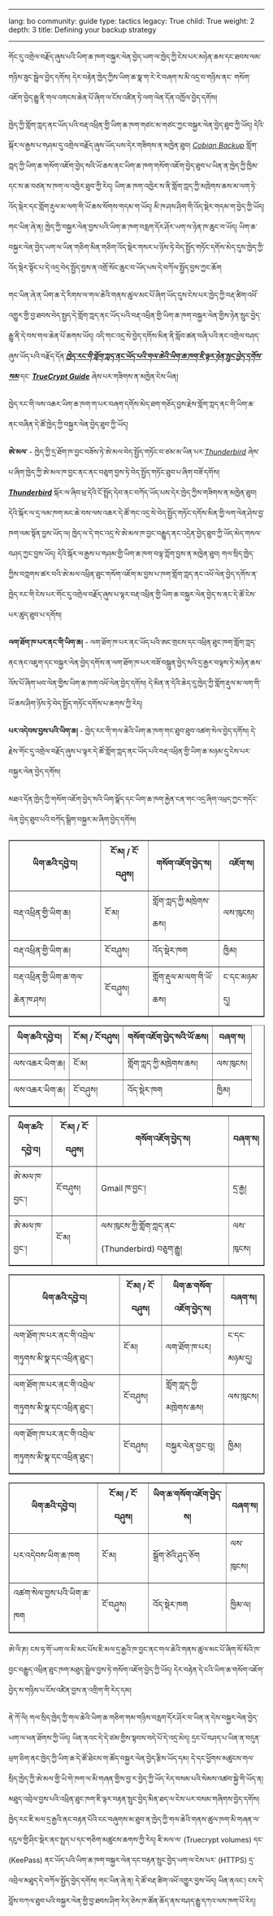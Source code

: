 

---

lang: bo
community: guide
type: tactics
legacy: True
child: True
weight: 2
depth: 3
title: Defining your backup strategy

---

གོང་དུ་འགྲེལ་བརྗོད་ཞུས་པའི་ཡིག་ཆ་ཁག་བསྐྱར་ལེན་བྱེད་ཡག་ལ་ཁྱེད་ཀྱི་ངེས་པར་མཉེན་ཆས་དང་ཐབས་ལམ་གཉིས་ཟུང་སྦྲེལ་བྱེད་དགོས། དེར་བརྟེན་ཁྱེད་ཀྱིས་ཡིག་ཆ་སྣ་ག་རེ་རེ་བཞག་ས་མི་འདྲ་བ་གཉིས་ནང་ གསོག་འཇོག་བྱེད་རྒྱུ་ནི་གལ་འགངས་ཆེན་པོ་ཞིག་ལ་ངོས་འཛིན་ཏེ་ལག་ལེན་དོན་འཁྱོལ་བྱེད་དགོས། 

ཁྱེད་ཀྱི་གློག་ཀླད་ནང་ཡོད་པའི་བརྡ་འཕྲིན་གྱི་ཡིག་ཆ་ཁག་གཙང་མ་གཙང་ཀྱང་བསྐྱར་ལེན་བྱེད་ཐུབ་ཀྱི་ཡོད། དེའི་སྐོར་ལ་རྒྱས་པ་གཤམ་དུ་འགྲེལ་བརྗོད་ཞུས་ཡོད་པས་དེར་གཟིགས་ན་མཁྱེན་ཐུབ། [*Cobian Backup*](/bo/glossary#Cobian_Backup) གློག་ཀླད་ཀྱི་ཡིག་ཆ་གསོག་འཇོག་བྱེད་སའི་ཡོ་ཆས་ནང་ཡིག་ཆ་ཁག་གསོག་འཇོག་བྱེད་ཐུབ་པ་ཡིན་ན་ཁྱེད་ཀྱི་ཁྱིམ་དང་ས་ཆ་བཙན་ས་ཁག་ལ་འཁྱེར་ཐུབ་ཀྱི་རེད། ཡིག་ཆ་ཁག་འཁྱེར་ས་ནི་གློག་ཀླད་ཀྱི་མཁྲེགས་ཆས་མ་ལག་ཏེ་འོད་སྡེར་དང་གློག་རྡུལ་མ་ལག་གི་ཡོ་ཆས་སོགས་གདམ་ག་ཡོད། མི་ཁ་ཤས་ཤིག་གི་འོད་སྡེར་གདམ་ག་བྱེད་ཀྱི་ཡོད། གང་ཡིན་ཞེ་ན། ཁྱེད་ཀྱི་བསྐྱར་ལེན་བྱས་པའི་ཡིག་ཆ་ཁག་བརླག་དོར་ཤོར་ཡག་ལ་ཉེན་ཁ་ཆུང་བ་ཡོད། ཡིག་ཆ་བསྐྱར་ལེན་བྱེད་ཡག་ལ་ཡིན་གཅིག་མིན་གཅིག་འོད་སྡེར་གསར་པ་ཉོས་ཏེ་བེད་སྤྱོད་གཏོང་དགོས་མེད་དུས་ཁྱེད་ཀྱི་འོད་སྡེར་སྟོང་པ་དེ་འདྲ་བེད་སྤྱོད་བྱས་ན་འགྲོ་སོང་ཆུང་བ་ཡོད་པས་དེ་བཀོལ་སྤྱོད་བྱས་ཀྱང་ཆོག 

གང་ཡིན་ཞེ་ན་ཡིག་ཆ་དེ་རིགས་ལ་གལ་ཆེའི་གནས་ཚུལ་མང་པོ་ཞིག་ཡོད་དུས་ངེས་པར་ཁྱེད་ཀྱི་བརྡ་ཚིག་འཕོ་འགྱུར་གྱི་བྱ་ཐབས་བེད་སྤྱད་དེ་གློག་ཀླད་ནང་ཡོད་པའི་བརྡ་འཕྲིན་གྱི་ཡིག་ཆ་ཁག་བསྐྱར་ལེན་གྱིས་ཉེན་སྲུང་བྱེད་རྒྱུ་ནི་དེ་བས་གལ་ཆེན་པོ་ཆགས་ཡོད། འདི་གང་འདྲ་སེ་བྱེད་དགོས་མིན་ནི་སློབ་ཚན་བཞི་པའི་ནང་འགྲེལ་བཤད་ཞུས་ཡོད་པའི་བརྗོད་དོན་[***ཁྱེད་རང་གི་གློག་ཀླད་ནང་ཡོད་པའི་གལ་ཆེའི་ཡིག་ཆ་ཁག་ཇི་ལྟར་ཉེན་སྲུང་བྱེད་དགོས་སམ***](/bo/chapter-4) དང་ [***TrueCrypt Guide***](/en/truecrypt_main) ཞེས་པར་གཟིགས་ན་མཁྱེན་ངེས་ཡིན། 

ཁྱེད་རང་གི་ལས་འཆར་ཡིག་ཆ་ཁག་ག་པར་བཞག་དགོས་མེད་ཐག་གཅོད་བྱས་རྗེས་གློག་ཀླད་ནང་གི་ཡིག་ཆ་ནང་བཞིན་དེ་ཚོ་ཁྱེད་ཀྱི་བསྐྱར་ལེན་བྱེད་ཐུབ་ཀྱི་ཡོད།

**ཨེ་མལ་** - ཁྱེད་ཀྱི་དྲ་ཐོག་ཁ་བྱང་བཟོས་ཏེ་ཨེ་མལ་བེད་སྤྱོད་གཏོང་བ་ཙམ་མ་ཡིན་པར་[*Thunderbird*](/bo/glossary#Thunderbird) ཞེས་པ་ཞིག་ཁྱེད་ཀྱི་ཨེ་མལ་ཁ་བྱང་ནང་ནང་བཅུག་བྱས་ཏེ་བེད་སྤྱོད་གཏོང་ཐུབ་པ་ཞིག་བཟོ་དགོས། [***Thunderbird***](/en/thunderbird_main) སྐོར་ལ་ཞིབ་ཕྲ་དེའི་ངོ་སྤྲོད་དེབ་ནང་བཀོད་ཡོད་པས་དེར་ཁྱེད་ཀྱིས་གཟིགས་ན་མཁྱེན་ཐུབ། དེའི་སྐོར་ལ་དྲ་ལམ་ཁག་མང་ཆེ་བས་ལས་འཆར་དེ་ཚོ་གང་འདྲ་སེ་བེད་སྤྱོད་གཏོང་དགོས་མིན་གྱི་ལག་ལེན་ཤེས་བྱ་ཁག་ལམ་སྟོན་བྱས་ཡོད་ལ། ཁྱེད་ལ་དེ་གང་འདྲ་སེ་ཨེ་མལ་ཁ་བྱང་བརྒྱུད་ནང་འདྲེན་བྱེད་ཐུབ་ཀྱི་ཡོད་མེད་གསལ་བཤད་ཀྱང་བྱས་ཡོད། དེའི་སྐོར་ལ་རྒྱས་པ་གཤམ་གྱི་ཡིག་ཆ་ཁག་བལྟ་ཀློག་བྱས་ན་མཁྱེན་ཐུབ། གལ་སྲིད་ཁྱེད་ཀྱིས་བཀླགས་ཚར་བའི་ཨེ་མལ་འཕྲིན་ཐུང་གསོག་འཇོག་མ་བྱས་པ་ཁག་གློག་ཀླད་ནང་འཕོ་ལེན་བྱེད་དགོས་ན་ཁྱེད་རང་གི་ངེས་པར་གོང་དུ་འགྲེལ་བརྗོད་ཞུས་པ་ལྟར་བརྡ་འཕྲིན་གྱི་ཡིག་ཆ་བསྐྱར་ལེན་བྱེད་ས་ནང་དེ་ཚོ་ངེས་པར་ཚུད་ཐུབ་པ་དགོས།

**ལག་ཐོག་ཁ་པར་ནང་གི་ཡིག་ཆ།** - ལག་ཐོག་ཁ་པར་ནང་ཡོད་པའི་ཨང་གྲངས་དང་འཕྲིན་ཐུང་ཁག་གློག་ཀླད་ནང་ནང་འཇུག་དང་བསྐྱར་ལེན་བྱེད་དགོས་ན་ལག་ཐོག་ཁ་པར་བཟོ་བསྐྲུན་བྱེད་སའི་དྲ་རྒྱར་བལྟས་ཏེ་མཉེན་ཆས་འོས་པོ་ཞིག་ཕབ་ལེན་གྱིས་ཡིག་ཆ་ཁག་འཕོ་ལེན་བྱེད་དགོས། དེ་མིན་ན་དེའི་ཆེད་དུ་ཁྱེད་ཀྱི་གློག་རྡུལ་མ་ལག་གི་ཡོ་ཆས་ཤིག་ཉོས་ཏེ་བེད་སྤྱོད་གཏོང་དགོས་པ་ཆགས་ཀྱི་རེད། 

**པར་འདེབས་བྱས་པའི་ཡིག་ཆ།** - ཁྱེད་རང་གི་གལ་ཆེའི་ཡིག་ཆ་ཁག་གང་ཐུབ་ཐུབ་འཚག་སེལ་བྱེད་དགོས། དེ་རྗེས་གོང་དུ་འགྲེལ་བརྗོད་ཞུས་པ་ལྟར་དེ་ཚོ་གློག་ཀླད་ནང་ཡོད་པའི་བརྡ་འཕྲིན་གྱི་ཡིག་ཆ་མཉམ་དུ་ངེས་པར་བསྐྱར་ལེན་བྱེད་དགོས། 

མཐའ་དོན་ཁྱེད་ཀྱི་གསོག་འཇོག་བྱེད་སའི་ཡིག་སྣོད་དང་ཡིག་ཆ་ཁག་རྐྱེན་ངན་གང་འདྲ་ཞིག་འཕྲད་ཀྱང་གདོང་ལེན་བྱེད་ཐུབ་པའི་བཀོད་སྒྲིག་བསྐྱར་མ་ཞིག་བྱེད་དགོས། 

<table width="100%" border="1">
<tbody>
<tr>
<th>ཡིག་ཆའི་དབྱེ་བ།</th>
<th>ངོ་མ། / ངོ་བཤུས།</th>
<th>གསོག་འཇོག་བྱེད་ས།</th>
<th>འཇོག་ས།</th>
</td>
</tr>
<tr>
<td>བརྡ་འཕྲིན་གྱི་ཡིག་ཆ།</td>
<td>ངོ་མ།</td>
<td>གློག་ཀླད་ཀྱི་མཁྲེགས་ཆས།</td>
<td>ལས་ཁུངས།
</td>
</tr>
<tr>
<td>བརྡ་འཕྲིན་གྱི་ཡིག་ཆ།</td>
<td>ངོ་བཤུས།</td>
<td>འོད་སྡེར་ཁག</td>
<td>ཁྱིམ།
</td>
</tr>
<tr>
<td>བརྡ་འཕྲིན་གྱི་ཡིག་ཆ་གལ་ཆེན་ཁ་ཤས།</td>
<td>ངོ་བཤུས།</td>
<td>གློག་རྡུལ་མ་ལག་གི་ཡོ་ཆས།</td>
<td>ང་དང་མཉམ་དུ།
</td>
</tr>
</tbody>
</table>




<table width="100%" border="1">
<tbody>
<tr>
<th>ཡིག་ཆའི་དབྱེ་བ།</th>
<th>ངོ་མ། / ངོ་བཤུས།</th>
<th>གསོག་འཇོག་བྱེད་སའི་ཡོ་ཆས།</th>
<th>བཞག་ས།</th>
</td>
</tr>
<tr>
<td>ལས་འཆར་ཡིག་ཆ།</td>
<td>ངོ་མ།</td>
<td>གློག་ཀླད་ཀྱི་མཁྲེགས་ཆས།</td>
<td>ལས་ཁུངས།
</td>
</tr>
<tr>
<td>ལས་འཆར་ཡིག་ཆ།</td>
<td>ངོ་བཤུས།</td>
<td>འོད་སྡེར་ཁག</td>
<td>ཁྱིམ།
</td>
</tr>
</tbody>
</table>




<table width="100%" border="1">
<tbody>
<tr>
<th>ཡིག་ཆའི་དབྱེ་བ།</th>
<th>ངོ་མ། / ངོ་བཤུས།</th>
<th>གསོག་འཇོག་བྱེད་ས།</th>
<th>བཞག་ས།</th>
</td>
</tr>
<tr>
<td>ཨེ་མལ་ཁ་བྱང་།</td>
<td>ངོ་བཤུས།</td>
<td>Gmail ཁ་བྱང་།</td>
<td>དྲ་རྒྱ།
</td>
</tr>
<tr>
<td>ཨེ་མལ་ཁ་བྱང་།</td>
<td>ངོ་མ།</td>
<td>ལས་ཁུངས་ཀྱི་གློག་ཀླད་ནང་ (Thunderbird) བཅུག་རྒྱུ།</td>
<td>ལས་ཁུངས།
</td>
</tr>
</tbody>
</table>




<table width="100%" border="1">
<tbody>
<tr>
<th>ཡིག་ཆའི་དབྱེ་བ།</th>
<th>ངོ་མ། / ངོ་བཤུས།</th>
<th>ཡིག་ཆ་གསོག་འཇོག་བྱེད་ས།</th>
<th>བཞག་ས།</th>
</td>
</tr>
<tr>
<td>ལག་ཐོག་ཁ་པར་ནང་གི་འབྲེལ་གཏུགས་མི་སྣ་དང་འཕྲིན་ཐུང་།</td>
<td>ངོ་མ།</td>
<td>ལག་ཐོག་ཁ་པར།</td>
<td>ང་དང་མཉམ་དུ།
</td>
</tr>
<tr>
<td>ལག་ཐོག་ཁ་པར་ནང་གི་འབྲེལ་གཏུགས་མི་སྣ་དང་འཕྲིན་ཐུང་།</td>
<td>ངོ་བཤུས།</td>
<td>གློག་ཀླད་ཀྱི་མཁྲེགས་ཆས།</td>
<td>ལས་ཁུངས།
</td>
</tr>
<tr>
<td>ལག་ཐོག་ཁ་པར་ནང་གི་འབྲེལ་གཏུགས་མི་སྣ་དང་འཕྲིན་ཐུང་།</td>
<td>ངོ་བཤུས།</td>
<td>བསྐྱར་ལེན་བྱང་བུ།</td>
<td>ཁྱིམ། 
</td>
</tr>
</tbody>
</table>




<table width="100%" border="1">
<tbody>
<tr>
<th>ཡིག་ཆའི་དབྱེ་བ།</th>
<th>ངོ་མ། / ངོ་བཤུས།</th>
<th>ཡིག་ཆ་གསོག་འཇོག་བྱེད་ས།</th>
<th>བཞག་ས།</th>
</td>
</tr>
<tr>
<td>པར་འདེབས་ཡིག་ཆ་ཁག</td>
<td>ངོ་མ།</td>
<td>སྒྲོག་ཙེའི་ཤུད་ཅོག</td>
<td>ལས་ཁུངས།
</td>
</tr>
<tr>
<td>འཚག་སེལ་བྱས་པའི་ཡིག་ཆ་ཁག</td>
<td>ངོ་བཤུས།</td>
<td>འོད་སྡེར་ཁག</td>
<td>ཁྱིམ་ལ།
</td>
</tr>
</tbody>
</table>




<div class="background" markdown="1">
ཨེ་ལི་ཎ། ངས་ཧ་གོ་ཡག་ལ་མི་མང་པོས་ཇི་མལ་དྲ་རྒྱའི་ཁ་བྱང་ནང་གལ་ཆེའི་གནས་ཚུལ་མང་པོ་ཞིག་སོ་སོའི་ཁ་བྱང་བརྒྱུད་འཕྲིན་ཐུང་ཁག་མཐུད་སྦྲེལ་བྱས་ཏེ་གསོག་འཇོག་བྱེད་ཀྱི་ཡོད། དེར་བརྟེན་དེ་ངའི་ཡིག་ཆ་གསོག་འཇོག་བྱེད་ས་གཉིས་པ་ངོས་འཛིན་བྱས་ན་འགྲིག་གི་རེད་དམ། 

ནེ་ཀོ་ལི། གལ་སྲིད་ཁྱེད་ཀྱི་གལ་ཆེའི་ཡིག་ཆ་གཅིག་གམ་གཉིས་བརླག་དོར་ཤོར་བ་ཡིན་ན་དེས་བསྐྱར་ལེན་བྱེད་ཡག་ལ་ཕན་ཐོགས་ཀྱི་ཡོད། ཡིན་ནའང་དེ་དེ་ཙམ་གྱིས་སྟབས་བདེ་པོ་དེ་འདྲ་མེད། དྲང་པོ་བཤད་པ་ཡིན་ན་བདུན་ཕྲག་ཅིག་ནང་ཁྱེད་ཀྱི་ཡིག་ཆ་དེ་ཚོ་ཐེངས་ག་ཚོད་བསྐྱར་ལེན་བྱེད་རྩིས་ཡོད་དམ། དེ་དང་ཕྱོགས་མཚུངས་གལ་སྲིད་ཁྱེད་ཀྱི་ཨེ་མལ་གྱི་ཡི་གེ་ཁག་ལ་མི་གཞན་གྱིས་བྱ་ར་བྱེད་ཀྱི་ཡོད་རེད་བསམ་པའི་སེམས་འཚབ་སྐྱེ་གི་ཡོད་ན། མཐུད་འབྲེལ་བྱས་པའི་འཕྲིན་ཐུང་ཁག་ཇི་ལྟར་བརྟན་སྲུང་བྱེད་མིན་ཐད་ལ་ངེས་པར་བསམ་གཞིགས་བྱེད་དགོས། ཁྱེད་རང་ཇི་མལ་དྲ་རྒྱའི་ནང་བརྟན་པོའི་ངང་བཞུགས་མ་ཐུབ་ན་ཁྱེད་ཀྱི་གལ་ཆེའི་གནས་ཚུལ་ཁག་མི་གཞན་ལ་དངུལ་གྱི་ཤིང་སྡེར་ནང་སྤྲད་པ་དང་གཅིག་མཚུངས་ཆགས་ཀྱི་རེད། ཇི་མལ་ལ་ (Truecrypt volumes) དང་ (KeePass) ནང་ཡོད་པའི་ཡིག་ཆ་ཁག་བསྐྱར་ལེན་དང་བརྟན་སྲུང་བྱེད་ཡག་ལ་ངེས་པར་ (HTTPS) དྲ་འབྲེལ་མཐུད་དེ་བཀོལ་སྤྱོད་བྱེད་དགོས། གང་ཡིན་ཞེ་ན། དེ་ཚོ་བརྡ་ཚིག་འཕོ་འགྱུར་བྱས་ཡོད། ཡིན་ནའང་། ངས་དེ་བློས་བཀལ་ཐུབ་པའི་བསྐྱར་ལེན་གྱི་བྱ་ཐབས་ཤིག་རེད་ཅེས་ཁ་ཚོན་ཆོད་ནས་བཤད་རྒྱུ་དཀའ་ལས་ཁག་པོ་རེད།
</div>

